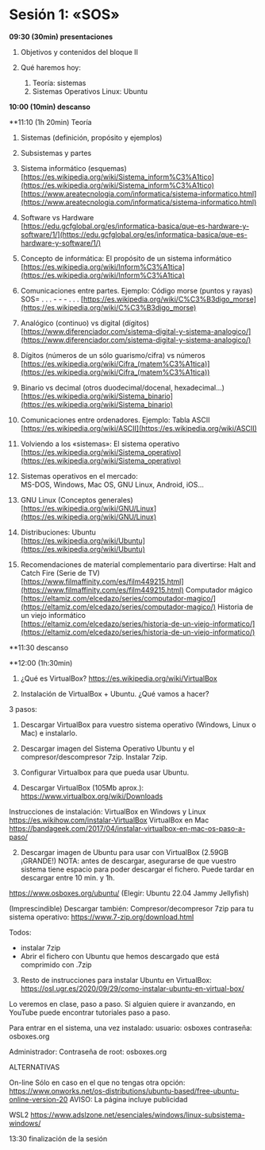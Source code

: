# Sesión 1: «SOS»

**09:30 (30min) presentaciones**  

1.  Objetivos  y contenidos del bloque II

3.  Qué haremos hoy:
	1. Teoría: sistemas
	2. Sistemas Operativos Linux: Ubuntu

**10:00 (10min) descanso**
  
**11:10 (1h 20min) Teoría

1.  Sistemas (definición, propósito y ejemplos)
    
2.  Subsistemas y partes
    
3.  Sistema informático (esquemas)  
    [https://es.wikipedia.org/wiki/Sistema_inform%C3%A1tico](https://es.wikipedia.org/wiki/Sistema_inform%C3%A1tico)  
    [https://www.areatecnologia.com/informatica/sistema-informatico.html](https://www.areatecnologia.com/informatica/sistema-informatico.html)
    
4.  Software vs Hardware  
    [https://edu.gcfglobal.org/es/informatica-basica/que-es-hardware-y-software/1/](https://edu.gcfglobal.org/es/informatica-basica/que-es-hardware-y-software/1/)
5.  Concepto de informática: El propósito de un sistema informático  
    [https://es.wikipedia.org/wiki/Inform%C3%A1tica](https://es.wikipedia.org/wiki/Inform%C3%A1tica)
    
6.  Comunicaciones entre partes. Ejemplo: Código morse (puntos y rayas) SOS= . . . - - - . . . 
   [https://es.wikipedia.org/wiki/C%C3%B3digo_morse](https://es.wikipedia.org/wiki/C%C3%B3digo_morse)
    
7.  Analógico (continuo) vs digital (dígitos)  
    [https://www.diferenciador.com/sistema-digital-y-sistema-analogico/](https://www.diferenciador.com/sistema-digital-y-sistema-analogico/)
    
8.  Dígitos (números de un sólo guarismo/cifra) vs números  
    [https://es.wikipedia.org/wiki/Cifra_(matem%C3%A1tica)](https://es.wikipedia.org/wiki/Cifra_(matem%C3%A1tica))
    
9.  Binario vs decimal (otros duodecimal/docenal, hexadecimal…)  
    [https://es.wikipedia.org/wiki/Sistema_binario](https://es.wikipedia.org/wiki/Sistema_binario)
    
10.  Comunicaciones entre ordenadores. Ejemplo: Tabla ASCII  
    [https://es.wikipedia.org/wiki/ASCII](https://es.wikipedia.org/wiki/ASCII)
    
11.  Volviendo a los «sistemas»: El sistema operativo  
    [https://es.wikipedia.org/wiki/Sistema_operativo](https://es.wikipedia.org/wiki/Sistema_operativo)
    
12.  Sistemas operativos en el mercado:  
    MS-DOS, Windows, Mac OS, GNU Linux, Android, iOS...
    
13.  GNU Linux (Conceptos generales)  
    [https://es.wikipedia.org/wiki/GNU/Linux](https://es.wikipedia.org/wiki/GNU/Linux)
    
14.  Distribuciones: Ubuntu  
    [https://es.wikipedia.org/wiki/Ubuntu](https://es.wikipedia.org/wiki/Ubuntu)
    
15.  Recomendaciones de material complementario para divertirse:
    Halt and Catch Fire (Serie de TV)  
    [https://www.filmaffinity.com/es/film449215.html](https://www.filmaffinity.com/es/film449215.html)
    Computador mágico  
    [https://eltamiz.com/elcedazo/series/computador-magico/](https://eltamiz.com/elcedazo/series/computador-magico/)
    Historia de un viejo informático  
    [https://eltamiz.com/elcedazo/series/historia-de-un-viejo-informatico/](https://eltamiz.com/elcedazo/series/historia-de-un-viejo-informatico/) 

**11:30 descanso  

**12:00 (1h:30min)

1. ¿Qué es VirtualBox?
https://es.wikipedia.org/wiki/VirtualBox

2. Instalación de VirtualBox + Ubuntu. ¿Qué vamos a hacer?

3 pasos:
1. Descargar VirtualBox para vuestro sistema operativo (Windows, Linux o Mac) e instalarlo.
2. Descargar imagen del Sistema Operativo Ubuntu y el compresor/descompresor 7zip. Instalar 7zip.
3. Configurar Virtualbox para que pueda usar Ubuntu.

1. Descargar VirtualBox (105Mb aprox.):
https://www.virtualbox.org/wiki/Downloads

Instrucciones de instalación:
VirtualBox en Windows y Linux
https://es.wikihow.com/instalar-VirtualBox
VirtualBox en Mac
https://bandageek.com/2017/04/instalar-virtualbox-en-mac-os-paso-a-paso/

2. Descargar imagen de Ubuntu para usar con VirtualBox (2.59GB ¡GRANDE!) 
NOTA: antes de descargar, asegurarse de que vuestro sistema tiene espacio para poder descargar el fichero. Puede tardar en descargar entre 10 min. y 1h.

https://www.osboxes.org/ubuntu/
(Elegir: Ubuntu 22.04 Jammy Jellyfish)

(Imprescindible) Descargar también:
Compresor/decompresor 7zip para tu sistema operativo:
https://www.7-zip.org/download.html

Todos:
- instalar 7zip
- Abrir el fichero con Ubuntu que hemos descargado que está comprimido con .7zip

3. Resto de instrucciones para instalar Ubuntu en VirtualBox:
https://osl.ugr.es/2020/09/29/como-instalar-ubuntu-en-virtual-box/

Lo veremos en clase, paso a paso.
Si alguien quiere ir avanzando, en YouTube puede encontrar tutoriales paso a paso.

Para entrar en el sistema, una vez instalado:
usuario: osboxes
contraseña: osboxes.org

Administrador:
Contraseña de root: osboxes.org

ALTERNATIVAS

On-line
Sólo en caso en el que no tengas otra opción:
https://www.onworks.net/os-distributions/ubuntu-based/free-ubuntu-online-version-20
AVISO: La página incluye publicidad

WSL2
https://www.adslzone.net/esenciales/windows/linux-subsistema-windows/

13:30 finalización de la sesión